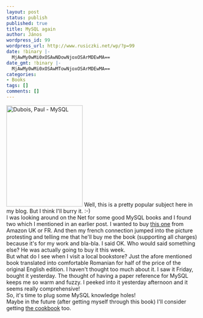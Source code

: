 ```yaml
---
layout: post
status: publish
published: true
title: MySQL again
author: János
wordpress_id: 99
wordpress_url: http://www.rusiczki.net/wp/?p=99
date: !binary |-
  MjAwMy0wMi0xOSAwNDowNjoxOSArMDEwMA==
date_gmt: !binary |-
  MjAwMy0wMi0xOSAwMTowNjoxOSArMDEwMA==
categories:
- Books
tags: []
comments: []
---
```

<p><img src="http://www.rusiczki.net/blog/blogpics/mysql_book.JPG" width="200" height="266" alt="Dubois, Paul - MySQL" class="postimage" /> Well, this is a pretty popular subject here in my blog. But I think I'll burry it. :-)<br />
I was looking around on the Net for some good MySQL books and I found two which I mentioned in an earlier post. I wanted to buy <a href="http://www.amazon.co.uk/exec/obidos/ASIN/0735709211/026-1593954-2034021" title="MySQL by Paul DuBois">this one</a> from Amazon UK or FR. And then my french connection jumped into the picture protesting and telling me that he'll buy me the book (supporting all charges) because it's for my work and bla-bla. I said OK. Who would said something else? He was actually going to buy it this week.<br />
But what do I see when I visit a local bookstore? Just the afore mentioned book translated into comfortable Romanian for half of the price of the original English edition. I haven't thought too much about it. I saw it Friday, bought it yesterday. The thought of having a paper reference for MySQL keeps me so warm and fuzzy. I peeked into it yesterday afternoon and it seems really comprehensive!<br />
So, it's time to plug some MySQL knowledge holes!<br />
Maybe in the future (after getting myself through this book) I'll consider getting <a href="http://www.amazon.co.uk/exec/obidos/ASIN/0596001452/026-1593954-2034021" title="MySQL Cookbook by Paul DuBois">the cookbook</a> too.</p>
